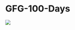 # GFG-100-Days

<img src="https://img.shields.io/badge/gfg%20-%23H92033.svg?&style=for-the-badge&logo=gfg&logoColor=white"/>
     <a href="https://practice.geeksforgeeks.org/problem-of-the-day/dashboard" Dashboard </a>


